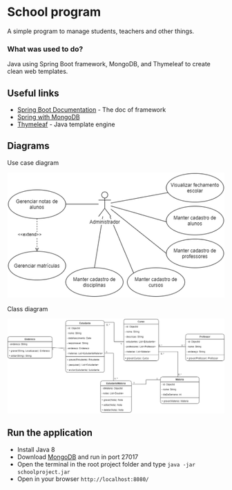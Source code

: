 # School program

A simple program to manage students, teachers and other things.

### What was used to do?

  Java using Spring Boot framework, MongoDB, and Thymeleaf to create clean web templates.
  
## Useful links

* [Spring Boot Documentation](https://docs.spring.io/spring-boot/docs/current/reference/htmlsingle/) - The doc of framework
* [Spring with MongoDB](https://spring.io/guides/gs/accessing-data-mongodb/)
* [Thymeleaf](https://www.thymeleaf.org/) - Java template engine


## Diagrams
Use case diagram

![Alt](diagrams/use_case.png)

Class diagram

![Alt](diagrams/class_diagram.png)

## Run the application

 - Install Java 8
 - Download [MongoDB](https://www.mongodb.com/) and run in port 27017
 - Open the terminal in the root project folder and type `java -jar schoolproject.jar`
 - Open in your browser `http://localhost:8080/`
